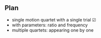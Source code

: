 ## **Plan** 
 - single motion quartet with a single trial &#x2611;
 - with parameters: ratio and frequency
 - multiple quartets: appearing one by one

